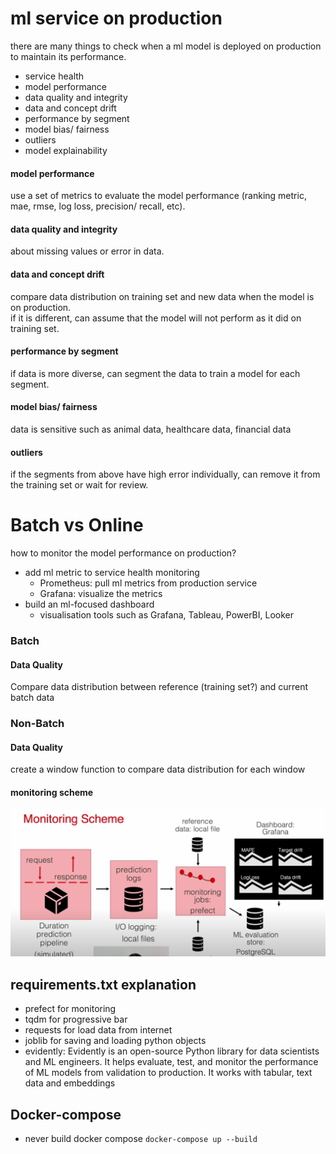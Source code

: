 # ml service on production
there are many things to check when a ml model is deployed on production to maintain its performance.
- service health
- model performance
- data quality and integrity
- data and concept drift
- performance by segment
- model bias/ fairness
- outliers
- model explainability

#### model performance
use a set of metrics to evaluate the model performance (ranking metric, mae, rmse, log loss, precision/ recall,  etc).   
#### data quality and integrity
about missing values or error in data.
#### data and concept drift
compare data distribution on training set and new data when the model is on production.    
if it is different, can assume that the model will not perform as it did on training set.
#### performance by segment
if data is more diverse, can segment the data to train a model for each segment.
#### model bias/ fairness
data is sensitive such as animal data, healthcare data, financial data
#### outliers
if the segments from above have high error individually, can remove it from the training set or wait for review.

# Batch vs Online 
how to monitor the model performance on production?    
* add ml metric to service health monitoring
    - Prometheus: pull ml metrics from production service
    - Grafana: visualize the metrics
* build an ml-focused dashboard 
    - visualisation tools such as Grafana, Tableau, PowerBI, Looker

### Batch
#### Data Quality
Compare data distribution between reference (training set?) and current batch data    

### Non-Batch
#### Data Quality
create a window function to compare data distribution for each window

#### monitoring scheme
<a>
  <img src="img/pic1-lesson5.1.png">
</a>



## requirements.txt explanation
- prefect for monitoring
- tqdm for progressive bar
- requests for load data from internet
- joblib for saving and loading python objects
- evidently: Evidently is an open-source Python library for data scientists and ML engineers. It helps evaluate, test, and monitor the performance of ML models from validation to production. It works with tabular, text data and embeddings

## Docker-compose
* never build docker compose
```docker-compose up --build```
